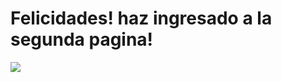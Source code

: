 # Felicidades! haz ingresado a la segunda pagina!

![](https://cdnb.artstation.com/p/assets/images/images/037/916/043/large/sungmoo-heo-asset.jpg?1621649926)

